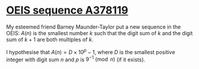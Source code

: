 # [OEIS sequence A378119](https://oeis.org/A378119)

My esteemed friend Barney Maunder-Taylor put a new sequence in the OEIS: $A(n)$ is the smallest number $k$ such that the digit sum of $k$ and the digit sum of $k+1$ are both multiples of $k$.

I hypothesise that $A(n) = D \times 10^p - 1$, where $D$ is the smallest positive integer with digit sum $n$ and $p$ is $9^{-1}\pmod{n}$ (if it exists).
